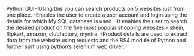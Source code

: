 Python GUI-
Using this you can search products on 5 websites just from one place.
-Enables the user to create a user account and login using the details for which My SQL database is used.
-It enables the user to search the desired product on the five most popular shopping websites - shein, flipkart, amazon, clubfactory, myntra. 
-Product details are used to extract data from the website using requests and the BS4 module of Python and further surf using
python’s selenium web driver.
